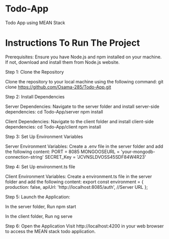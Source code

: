 # Todo-App

Todo App using MEAN Stack

# Instructions To Run The Project

Prerequisites:
Ensure you have Node.js and npm installed on your machine. If not, download and install them from Node.js website.

Step 1: Clone the Repository

Clone the repository to your local machine using the following command:
git clone https://github.com/Osama-285/Todo-App.git

Step 2: Install Dependencies

Server Dependencies:
Navigate to the server folder and install server-side dependencies:
cd Todo-App/server
npm install

Client Dependencies:
Navigate to the client folder and install client-side dependencies:
cd Todo-App/client
npm install

Step 3: Set Up Environment Variables

Server Environment Variables:
Create a .env file in the server folder and add the following content:
PORT = 8085
MONGOOSEURL = 'your-mongodb-connection-string'
SECRET_Key = 'JCVNSLDVOSS45SDF84W4R23'

Step 4: Set Up environment.ts file

Client Environment Variables:
Create a environment.ts file in the server folder and add the following content:
export const environment = {
production: false,
apiUrl: 'http://localhost:8085/auth', //Server URL
};

Step 5: Launch the Application:

In the server folder, Run
npm start

In the client folder, Run
ng serve

Step 6: Open the Application
Visit http://localhost:4200 in your web browser to access the MEAN stack todo application.
